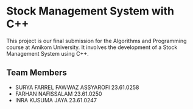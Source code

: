 # Stock Management System with C++

This project is our final submission for the Algorithms and Programming course at Amikom University. It involves the development of a Stock Management System using C++.

## Team Members

- SURYA FARREL FAWWAZ ASSYAROFI 23.61.0258
- FARHAN NAFISSALAM 23.61.0250
- INRA KUSUMA JAYA 23.61.0247
